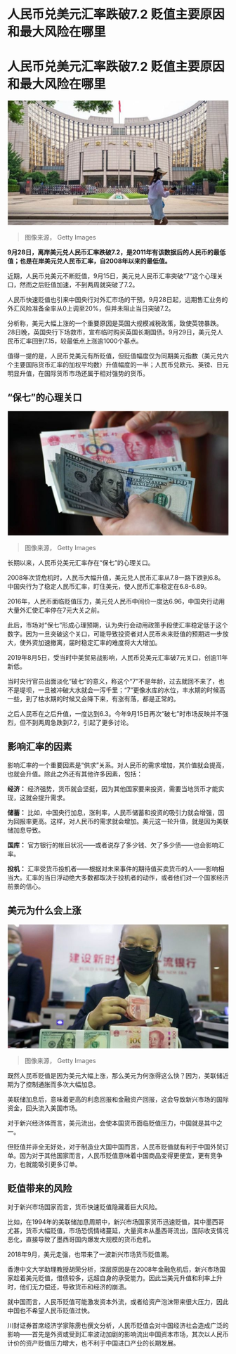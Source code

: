 # 人民币兑美元汇率跌破7.2 贬值主要原因和最大风险在哪里

#  人民币兑美元汇率跌破7.2 贬值主要原因和最大风险在哪里


![A woman in action in front of the People's Bank of China \(PBoC\) building on June 9, 2021 in Beijing, China](_126892346_gettyimages-1323830159.jpg)

> 图像来源，  Getty Images

**9月28日，离岸美元兑人民币汇率跌破7.2，是2011年有该数据后的人民币的最低值；也是在岸美元兑人民币汇率，自2008年以来的最低值。**

近期，人民币兑美元不断贬值，9月15日，美元兑人民币汇率突破“7”这个心理关口，然而之后贬值加速，不到两周就突破了7.2。

人民币快速贬值也引来中国央行对外汇市场的干预，9月28日起，远期售汇业务的外汇风险准备金率从0上调至20%，但并未阻止当日突破7.2。

分析称，美元大幅上涨的一个重要原因是英国大规模减税政策，致使英镑暴跌。28日晚，英国央行下场救市，宣布临时购买英国长期国债。9月29日，美元兑人民币汇率回到7.15，较最低点上涨逾1000个基点。

值得一提的是，人民币兑美元有所贬值，但贬值幅度仅为同期美元指数（美元兑六个主要国际货币汇率的加权平均数）升值幅度的一半；人民币兑欧元、英镑、日元明显升值，在国际货币市场还属于相对强势的货币。

##  “保七”的心理关口

![A woman arranges Chinese RMB and US dollars in Fuyang City, Anhui Province, China, Sept 13, 2022.](_126892349_gettyimages-1243184639.jpg)

> 图像来源，  Getty Images

长期以来，人民币兑美元汇率存在“保七”的心理关口。

2008年次贷危机时，人民币大幅升值，美元兑人民币汇率从7.8一路下跌到6.8。中国央行为了稳定人民币汇率，盯住美元，使人民币汇率稳定在6.8-6.89。

2016年，人民币面临贬值压力，美元兑人民币中间价一度达6.96，中国央行动用大量外汇使汇率停在7元大关之前。

此后，市场对“保七”形成心理预期，认为央行会动用政策手段使汇率稳定低于这个数字。因为一旦突破这个关口，可能导致投资者对人民币未来贬值的预期进一步放大，使外资加速撤离，届时稳定汇率的难度将大大增加。

2019年8月5日，受当时中美贸易战影响，人民币兑美元汇率破7元关口，创逾11年新低。

当时央行官员出面淡化“破七”的意义，称这个“7”不是年龄，过去就回不来了，也不是堤坝，一旦被冲破大水就会一泻千里；“7”更像水库的水位，丰水期的时候高一些，到了枯水期的时候又会降下来，有涨有落，都是正常的。

之后人民币在之后升值，一度达到6.3。今年9月15日再次“破七”时市场反映并不强烈，但不到两周急跌到7.2，引起了更多讨论。

##  影响汇率的因素

影响汇率的一个重要因素是“供求”关系。对人民币的需求增加，其价值就会提高，也就会升值。除此之外还有其他许多因素，包括：


  **经济：** 经济强势，货币就会坚挺，因为其他国家要来投资，需要当地货币才能实现，这就会提升需求。 

  **储蓄：** 比如，中国央行加息，涨利率，人民币储蓄和投资的吸引力就会增强，因为回报率更高。这样，对人民币的需求就会增加。美元这一轮升值，就是因为美联储加息导致。 

  **国库：** 官方银行的帐目状况——或者说存了多少钱、欠了多少债——也会影响汇率。 

  **投机：** 汇率受货币投机者——根据对未来事件的期待值买卖货币的人——影响相当大。汇率的当日浮动绝大多数都取决于投机者的动作，或者他们对一个国家经济前景的信心。 

##  美元为什么会上涨

![An employee wearing a mask deals with U.S. one-hundred dollar banknotes and Chinese one-hundred yuan banknotes at a bank on October 23, 2020 in Taiyuan, Shanxi Province of China](_126892352_gettyimages-1281853848.jpg)

> 图像来源，  Getty Images

既然人民币贬值是因为美元大幅上涨，那么美元为何涨得这么快？因为，美联储近期为了控制通胀而多次大幅加息。

美联储加息后，意味着更高的利息回报和金融资产回报，这会导致新兴市场的国际资金，回头流入美国市场。

对于新兴经济体而言，美元流出，会使本国货币面临贬值压力，中国就是其中之一。

但贬值并非全无好处，对于制造业大国中国而言，人民币贬值就有利于中国外贸订单。因为对于其他国家而言，人民币贬值意味着中国商品变得更便宜，更有竞争力，也就能吸引更多订单。

##  贬值带来的风险

对于新兴市场国家而言，货币快速贬值隐藏着巨大风险。

比如，在1994年的美联储加息周期中，新兴市场国家货币迅速贬值，其中墨西哥尤甚，货币大幅贬值，市场恐慌情绪蔓延，大量资本从墨西哥流出，国际收支情况恶化，直接导致了墨西哥国内爆发大规模的货币危机。

2018年9月，美元走强，也带来了一波新兴市场货币贬值潮。

香港中文大学助理教授胡荣分析，深层原因是在2008年金融危机后，新兴市场国家趁着美元贬值，借债较多，远超自身的承受能力。因此当美元升值和利率上升时，他们无力偿还，导致货币和经济的崩溃。

就中国而言，人民币贬值可能激发资本外流，或者给资产泡沫带来很大压力，因此中国也不希望人民币贬值过快。

川财证券首席经济学家陈雳也撰文分析，人民币贬值会对中国经济社会造成广泛的影响——首先是外资或受到汇率波动加剧的影响流出中国资本市场，其次以人民币计价的资产贬值压力增大，也不利于中国进口产业的长期发展。


